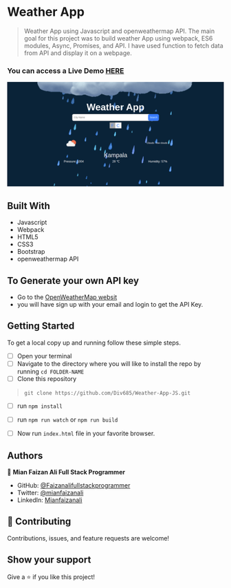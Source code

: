 # Weather App

> Weather App using Javascript and openweathermap API. The main goal for this project was to build weather App using webpack, ES6 modules, Async, Promises, and API. I have used function to fetch data from API and display it on a webpage.

### You can access a Live Demo [HERE](https://gallant-knuth-fb2f5d.netlify.app/)

![Screenshot](./screencapture.png)

## Built With

- Javascript
- Webpack
- HTML5
- CSS3
- Bootstrap
- openweathermap API

## To Generate your own API key
- Go to the [OpenWeatherMap websit](https://openweathermap.org/)
- you will have sign up with your email and login to get the API Key.


## Getting Started

To get a local copy up and running follow these simple steps.

- [ ] Open your terminal
- [ ]  Navigate to the directory where you will like to install the repo by running `cd FOLDER-NAME` 
- [ ] Clone this repository
 > `git clone https://github.com/Div685/Weather-App-JS.git`
- [ ] run `npm install`
- [ ] run `npm run watch` or `npm run build`
 - [ ] Now run `index.html` file in your favorite browser.

 
## Authors

👤 **Mian Faizan Ali Full Stack Programmer**

- GitHub: [@Faizanalifullstackprogrammer](https://github.com/Faizanalifullstackprogrammer)
- Twitter: [@mianfaizanali](https://twitter.com/mianfaizanali)
- LinkedIn: [Mianfaizanali](https://pk.linkedin.com/in/mianfaizanali)


## 🤝 Contributing

Contributions, issues, and feature requests are welcome!


## Show your support

Give a ⭐️ if you like this project!
